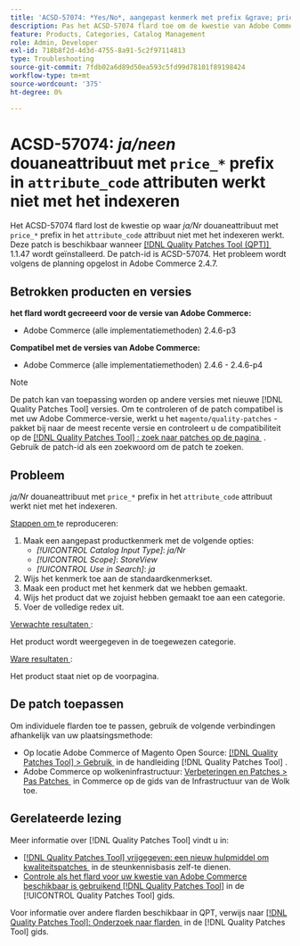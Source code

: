 ```yaml
---
title: 'ACSD-57074: *Yes/No*, aangepast kenmerk met prefix &grave; price_*&grave; in &grave; attribute_code&grave; kenmerk werkt niet met indexeren'
description: Pas het ACSD-57074 flard toe om de kwestie van Adobe Commerce te bevestigen waar het *Yes/No* douanekenmerk met &grave; price_* &grave; prefix in &grave; attribuut_code &grave; niet met indexeren werkt.
feature: Products, Categories, Catalog Management
role: Admin, Developer
exl-id: 718b8f2d-4d3d-4755-8a91-5c2f97114813
type: Troubleshooting
source-git-commit: 7fdb02a6d89d50ea593c5fd99d78101f89198424
workflow-type: tm+mt
source-wordcount: '375'
ht-degree: 0%

---
```


# ACSD-57074: *ja/neen* douaneattribuut met `price_*` prefix in `attribute_code` attributen werkt niet met het indexeren

Het ACSD-57074 flard lost de kwestie op waar *ja/Nr* douaneattribuut met `price_*` prefix in het `attribute_code` attribuut niet met het indexeren werkt. Deze patch is beschikbaar wanneer [[!DNL Quality Patches Tool (QPT)] &#x200B;](https://experienceleague.adobe.com/nl/docs/commerce-operations/tools/quality-patches-tool/quality-patches-tool-to-self-serve-quality-patches) 1.1.47 wordt geïnstalleerd. De patch-id is ACSD-57074. Het probleem wordt volgens de planning opgelost in Adobe Commerce 2.4.7.

## Betrokken producten en versies

**het flard wordt gecreeerd voor de versie van Adobe Commerce:**

* Adobe Commerce (alle implementatiemethoden) 2.4.6-p3

**Compatibel met de versies van Adobe Commerce:**

* Adobe Commerce (alle implementatiemethoden) 2.4.6 - 2.4.6-p4

>[!NOTE]
>
>De patch kan van toepassing worden op andere versies met nieuwe [!DNL Quality Patches Tool] versies. Om te controleren of de patch compatibel is met uw Adobe Commerce-versie, werkt u het `magento/quality-patches` -pakket bij naar de meest recente versie en controleert u de compatibiliteit op de [[!DNL Quality Patches Tool] : zoek naar patches op de pagina &#x200B;](https://experienceleague.adobe.com/tools/commerce-quality-patches/index.html?lang=nl-NL) . Gebruik de patch-id als een zoekwoord om de patch te zoeken.

## Probleem

*ja/Nr* douaneattribuut met `price_*` prefix in het `attribute_code` attribuut werkt niet met het indexeren.

<u> Stappen om </u> te reproduceren:

1. Maak een aangepast productkenmerk met de volgende opties:
   * *[!UICONTROL Catalog Input Type]*: *ja/Nr*
   * *[!UICONTROL Scope]*: *StoreView*
   * *[!UICONTROL Use in Search]*: *ja*
1. Wijs het kenmerk toe aan de standaardkenmerkset.
1. Maak een product met het kenmerk dat we hebben gemaakt.
1. Wijs het product dat we zojuist hebben gemaakt toe aan een categorie.
1. Voer de volledige redex uit.

<u> Verwachte resultaten </u>:

Het product wordt weergegeven in de toegewezen categorie.

<u> Ware resultaten </u>:

Het product staat niet op de voorpagina.

## De patch toepassen

Om individuele flarden toe te passen, gebruik de volgende verbindingen afhankelijk van uw plaatsingsmethode:

* Op locatie Adobe Commerce of Magento Open Source: [[!DNL Quality Patches Tool] > Gebruik &#x200B;](/help/tools/quality-patches-tool/usage.md) in de handleiding [!DNL Quality Patches Tool] .
* Adobe Commerce op wolkeninfrastructuur: [&#x200B; Verbeteringen en Patches > Pas Patches &#x200B;](https://experienceleague.adobe.com/docs/commerce-cloud-service/user-guide/develop/upgrade/apply-patches.html?lang=nl-NL) in Commerce op de gids van de Infrastructuur van de Wolk toe.

## Gerelateerde lezing

Meer informatie over [!DNL Quality Patches Tool] vindt u in:

* [[!DNL Quality Patches Tool]  vrijgegeven: een nieuw hulpmiddel om kwaliteitspatches &#x200B;](https://experienceleague.adobe.com/nl/docs/commerce-operations/tools/quality-patches-tool/quality-patches-tool-to-self-serve-quality-patches) in de steunkennisbasis zelf-te dienen.
* [&#x200B; Controle als het flard voor uw kwestie van Adobe Commerce beschikbaar is gebruikend  [!DNL Quality Patches Tool]](/help/tools/quality-patches-tool/patches-available-in-qpt/check-patch-for-magento-issue-with-magento-quality-patches.md) in de [!UICONTROL Quality Patches Tool] gids.


Voor informatie over andere flarden beschikbaar in QPT, verwijs naar [[!DNL Quality Patches Tool]: Onderzoek naar flarden &#x200B;](https://experienceleague.adobe.com/tools/commerce-quality-patches/index.html?lang=nl-NL) in de [!DNL Quality Patches Tool] gids.

